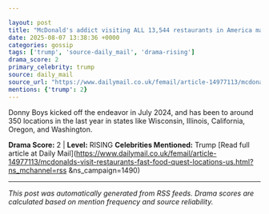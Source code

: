 ```yaml
---

layout: post
title: "McDonald's addict visiting ALL 13,544 restaurants in America makes stunning health admission that'l delight Trump"
date: 2025-08-07 13:38:36 +0000
categories: gossip
tags: ['trump', 'source-daily_mail', 'drama-rising']
drama_score: 2
primary_celebrity: trump
source: daily_mail
source_url: "https://www.dailymail.co.uk/femail/article-14977113/mcdonalds-visit-restaurants-fast-food-quest-locations-us.html?ns_mchannel=rss&1490&campaign=1490"
mentions: {'trump': 2}
---
```


Donny Boys kicked off the endeavor in July 2024, and has been to around 350 locations in the last year in states like Wisconsin, Illinois, California, Oregon, and Washington.

**Drama Score:** 2 | **Level:** RISING **Celebrities Mentioned:** Trump [Read full article at Daily Mail](https://www.dailymail.co.uk/femail/article-14977113/mcdonalds-visit-restaurants-fast-food-quest-locations-us.html?ns_mchannel=rss &ns_campaign=1490)

---

*This post was automatically generated from RSS feeds. Drama scores are calculated based on mention frequency and source reliability.*
